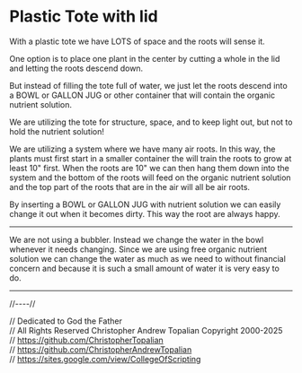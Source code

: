 # Plastic Tote with lid

With a plastic tote we have LOTS of space and the roots will sense it.

One option is to place one plant in the center by cutting a whole in the lid and letting the roots descend down.

But instead of filling the tote full of water, we just let the roots descend into a BOWL or GALLON JUG or other container that will contain the organic nutrient solution.

We are utilizing the tote for structure, space, and to keep light out, but not to hold the nutrient solution!

We are utilizing a system where we have many air roots. In this way, the plants must first start in a smaller container the will train the roots to grow at least 10" first. When the roots are 10" we can then hang them down into the system and the bottom of the roots will feed on the organic nutrient solution and the top part of the roots that are in the air will all be air roots.

By inserting a BOWL or GALLON JUG with nutrient solution we can easily change it out when it becomes dirty. This way the root are always happy.

---

We are not using a bubbler.
Instead we change the water in the bowl whenever it needs changing.
Since we are using free organic nutrient solution we can change the water as much as we need to without financial concern and because it is such a small amount of water it is very easy to do.

---

//----//

// Dedicated to God the Father  
// All Rights Reserved Christopher Andrew Topalian Copyright 2000-2025  
// https://github.com/ChristopherTopalian  
// https://github.com/ChristopherAndrewTopalian  
// https://sites.google.com/view/CollegeOfScripting  
